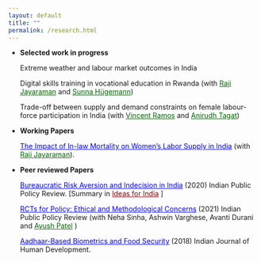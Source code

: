 ```yaml
---
layout: default
title: ""
permalink: /research.html
---
```



- **Selected work in progress**
  
   Extreme weather and labour market outcomes in India

  Digital skills training in vocational education in Rwanda (with <a href="https://sites.google.com/view/rajijayaraman/home" style="color: darkgreen; " target="_blank"  rel="noopener noreferrer" >Raji Jayaraman</a> and <a href="https://esmt.berlin/person/sunna-huegemann" style="color: darkgreen; " target="_blank"  rel="noopener noreferrer" >Sunna Hügemann</a>)

   Trade-off between supply and demand constraints on female labour-force participation in India (with <a href="https://vincentrramos.github.io/" style="color: darkgreen; " target="_blank"  rel="noopener noreferrer" >Vincent Ramos</a> and <a href="https://www.anirudhtagat.com/" style="color: darkgreen; " target="_blank"  rel="noopener noreferrer" >Anirudh Tagat</a>)



- **Working Papers**  

  <a href="https://www.isid.ac.in/~acegd/acegd2024/papers/RajshriJayaraman.pdf" style="color: blue; " target="_blank"  rel="noopener noreferrer" >The Impact of In-law Mortality on Women’s Labor Supply in India</a> (with <a href="https://sites.google.com/view/rajijayaraman/home" style="color: darkgreen; " target="_blank"  rel="noopener noreferrer" >Raji Jayaraman</a>). 


- **Peer reviewed Papers**  


  <a href="https://www.ippr.in/index.php/ippr/article/view/84" style="color: blue; " target="_blank"  rel="noopener noreferrer" >Bureaucratic Risk Aversion and Indecision in India</a> (2020) Indian Public Policy Review. [Summary in <a href="https://www.ideasforindia.in/topics/miscellany/rcts-for-policymaking-ethical-and-methodological-considerations.html" style="color: darkred; " target="_blank"  rel="noopener noreferrer" >Ideas for India</a> ]

  <a href="https://www.ippr.in/index.php/ippr/article/view/48" style="color: blue; " target="_blank"  rel="noopener noreferrer" >RCTs for Policy: Ethical and Methodological Concerns</a> (2021) Indian Public Policy Review (with Neha Sinha, Ashwin Varghese, Avanti Durani and <a href="https://github.com/AyushBipinPatel" style="color: darkgreen; " target="_blank"  rel="noopener noreferrer" >Ayush Patel</a> )

  <a href="https://journals.sagepub.com/doi/10.1177/0973703017748384" style="color: blue; " target="_blank"  rel="noopener noreferrer" >Aadhaar-Based Biometrics and Food Security</a> (2018) Indian Journal of Human Development.
